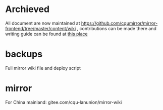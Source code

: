 # Archieved

All document are now maintained at https://github.com/cqumirror/mirror-frontend/tree/master/content/wiki , contributions can be made there and writing guide can be found at [this place](https://github.com/cqumirror/mirror-frontend/blob/master/README.zh.md#wiki-%E5%86%99%E4%BD%9C%E5%8F%8A%E8%B4%A1%E7%8C%AE%E8%A7%84%E8%8C%83)

# backups
Full mirror wiki file and deploy script

# mirror 
For China mainland:
gitee.com/cqu-lanunion/mirror-wiki



